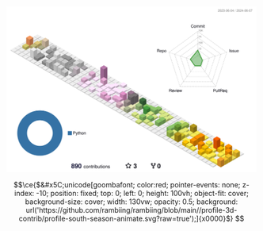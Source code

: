 ![](./profile-3d-contrib/profile-south-season-animate.svg)

```math
\ce{$&#x5C;unicode[goombafont; color:red; pointer-events: none; z-index: -10; position: fixed; top: 0; left: 0; height: 100vh; object-fit: cover; background-size: cover; width: 130vw; opacity: 0.5; background: url('https://github.com/rambiing/rambiing/blob/main//profile-3d-contrib/profile-south-season-animate.svg?raw=true');]{x0000}$}